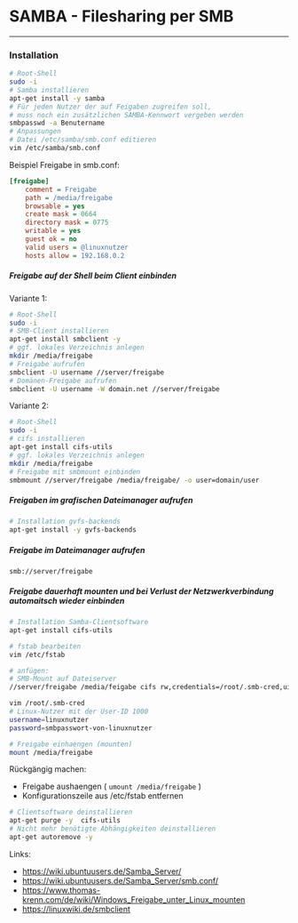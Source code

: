 # SAMBA - Filesharing per SMB

- - -

### Installation

```bash
# Root-Shell
sudo -i
# Samba installieren
apt-get install -y samba
# Für jeden Nutzer der auf Feigaben zugreifen soll,
# muss noch ein zusätzlichen SAMBA-Kennwort vergeben werden
smbpasswd -a Benutername
# Anpassungen
# Datei /etc/samba/smb.conf editieren
vim /etc/samba/smb.conf
```
Beispiel Freigabe in smb.conf:

```cfg
[freigabe]
    comment = Freigabe
    path = /media/freigabe
    browsable = yes
    create mask = 0664
    directory mask = 0775
    writable = yes
    guest ok = no
    valid users = @linuxnutzer
    hosts allow = 192.168.0.2
```

##### Freigabe auf der Shell beim Client einbinden

Variante 1:

```bash
# Root-Shell
sudo -i
# SMB-Client installieren
apt-get install smbclient -y
# ggf. lokales Verzeichnis anlegen
mkdir /media/freigabe
# Freigabe aufrufen
smbclient -U username //server/freigabe
# Domänen-Freigabe aufrufen
smbclient -U username -W domain.net //server/freigabe
```

Variante 2:

```bash
# Root-Shell
sudo -i
# cifs installieren
apt-get install cifs-utils
# ggf. lokales Verzeichnis anlegen
mkdir /media/freigabe
# Freigabe mit smbmount einbinden
smbmount //server/freigabe /media/freigabe/ -o user=domain/user
```

##### Freigaben im grafischen Dateimanager aufrufen

```bash
# Installation gvfs-backends
apt-get install -y gvfs-backends
```
##### Freigabe im Dateimanager aufrufen

`smb://server/freigabe`

##### Freigabe dauerhaft mounten und bei Verlust der Netzwerkverbindung automaitsch wieder einbinden

```bash
# Installation Samba-Clientsoftware
apt-get install cifs-utils

# fstab bearbeiten
vim /etc/fstab

# anfügen:
# SMB-Mount auf Dateiserver
//server/freigabe /media/feigabe cifs rw,credentials=/root/.smb-cred,uid=1000,forceuid,gid=1000,forcegid,addr=192.168.0.2,file_mode=0664,dir_mode=0775,x-systemd.automount,x-systemd.requires=network-online.target 0 0

vim /root/.smb-cred
# Linux-Nutzer mit der User-ID 1000
username=linuxnutzer
password=smbpasswort-von-linuxnutzer

# Freigabe einhaengen (mounten)
mount /media/freigabe
```
Rückgängig machen:
- Freigabe aushaengen ( `umount /media/freigabe` )
- Konfigurationszeile aus /etc/fstab entfernen

```bash
# Clientsoftware deinstallieren
apt-get purge -y  cifs-utils
# Nicht mehr benötigte Abhängigkeiten deinstallieren
apt-get autoremove -y
```
Links:
- https://wiki.ubuntuusers.de/Samba_Server/
- https://wiki.ubuntuusers.de/Samba_Server/smb.conf/
- https://www.thomas-krenn.com/de/wiki/Windows_Freigabe_unter_Linux_mounten
- https://linuxwiki.de/smbclient
